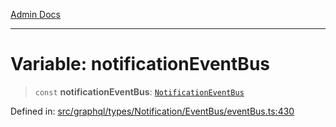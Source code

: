 [Admin Docs](/)

***

# Variable: notificationEventBus

> `const` **notificationEventBus**: [`NotificationEventBus`](../classes/NotificationEventBus.md)

Defined in: [src/graphql/types/Notification/EventBus/eventBus.ts:430](https://github.com/Sourya07/talawa-api/blob/cfbd515d04ffba748b09232a33807f1845dd1878/src/graphql/types/Notification/EventBus/eventBus.ts#L430)
